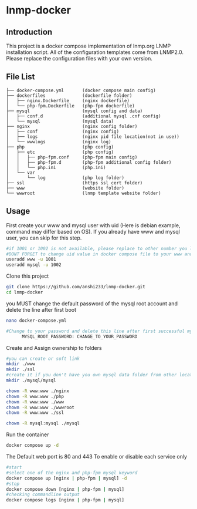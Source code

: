 # lnmp-docker
















## Introduction
This project is a docker compose implementation of lnmp.org LNMP installation script. All of the configuration templates come from LNMP2.0.
Please replace the configuration files with your own version.

## File List
```
├── docker-compose.yml       (docker compose main config)
├── dockerfiles              (dockerfile folder)
│   ├── nginx.Dockerfile     (nginx dockerfile) 
│   └── php-fpm.Dockerfile   (php-fpm dockerfile)
├── mysql                    (mysql config and data)
│   ├── conf.d               (additional mysql .cnf config)
│   └── mysql                (mysql data)
├── nginx                    (nginx config folder)
│   ├── conf                 (nginx config)
│   ├── logs                 (nginx pid file location(not in use))
│   └── wwwlogs              (nginx log)
├── php                      (php config)
│   ├── etc                  (php config)
│   │   ├── php-fpm.conf     (php-fpm main config)
│   │   ├── php-fpm.d        (php-fpm additional config folder)
│   │   └── php.ini          (php.ini)
│   └── var                  
│       └── log              (php log folder)
├── ssl                      (https ssl cert folder)
├── www                      (website folder)
└── wwwroot                  (lnmp template website folder)
```
## Usage
First create your www and mysql user with uid (Here is debian example, command may differ based on OS).
If you already have www and mysql user, you can skip for this step.
```bash
#if 1001 or 1002 is not available, please replace to other number you like
#DONT FORGET to change uid value in docker compose file to your www and mysql user uid 
useradd www -u 1001
useradd mysql -u 1002
```
Clone this project
```bash
git clone https://github.com/anshi233/lnmp-docker.git
cd lnmp-docker
```
you MUST change the default password of the mysql root account and delete the line after first boot
```bash
nano docker-compose.yml

#Change to your password and delete this line after first successful mysql instance boot
      MYSQL_ROOT_PASSWORD: CHANGE_TO_YOUR_PASSWORD
```

Create and Assign ownership to folders
```bash
#you can create or soft link
mkdir ./www
mkdir ./ssl
#create it if you don't have you own mysql data folder from other location
mkdir ./mysql/mysql

chown -R www:www ./nginx
chown -R www:www ./php
chown -R www:www ./www
chown -R www:www ./wwwroot
chown -R www:www ./ssl

chown -R mysql:mysql ./mysql
```
Run the container
```bash
docker compose up -d
```
The Default web port is 80 and 443
To enable or disable each service only
```bash
#start
#select one of the nginx and php-fpm mysql keyword
docker compose up [nginx | php-fpm | mysql] -d
#stop
docker compose down [nginx | php-fpm | mysql]
#checking commandline output
docker compose logs [nginx | php-fpm | mysql]
```

